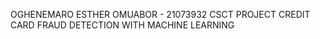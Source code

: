 OGHENEMARO ESTHER OMUABOR - 21073932
CSCT PROJECT
CREDIT CARD FRAUD DETECTION WITH MACHINE LEARNING
